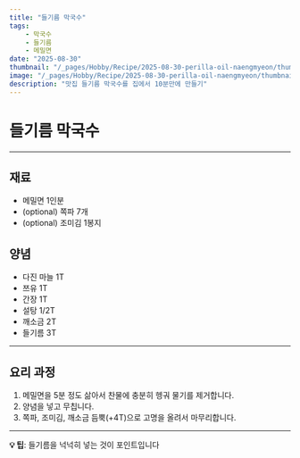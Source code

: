 ```yaml
---
title: "들기름 막국수"
tags:
    - 막국수
    - 들기름
    - 메밀면
date: "2025-08-30"
thumbnail: "/_pages/Hobby/Recipe/2025-08-30-perilla-oil-naengmyeon/thumbnail.webp"
image: "/_pages/Hobby/Recipe/2025-08-30-perilla-oil-naengmyeon/thumbnail.webp"
description: "맛집 들기름 막국수를 집에서 10분만에 만들기"
---
```


# 들기름 막국수

---

## 재료

- 메밀면 1인분
- (optional) 쪽파 7개
- (optional) 조미김 1봉지

## 양념

- 다진 마늘 1T
- 쯔유 1T
- 간장 1T
- 설탕 1/2T
- 깨소금 2T
- 들기름 3T

---

## 요리 과정

1. 메밀면을 5분 정도 삶아서 찬물에 충분히 헹궈 물기를 제거합니다.
2. 양념을 넣고 무칩니다.
3. 쪽파, 조미김, 깨소금 듬뿍(+4T)으로 고명을 올려서 마무리합니다.

---

**💡 팁**: 들기름을 넉넉히 넣는 것이 포인트입니다